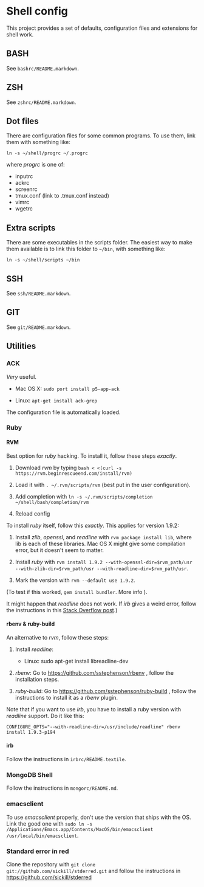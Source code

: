 # Shell config

This project provides a set of defaults, configuration files and
extensions for shell work.

## BASH

See `bashrc/README.markdown`.

## ZSH

See `zshrc/README.markdown`.

## Dot files

There are configuration files for some common programs. To use them,
link them with something like:

`ln -s ~/shell/progrc ~/.progrc`

where _progrc_ is one of:

 * inputrc
 * ackrc
 * screenrc
 * tmux.conf (link to .tmux.conf instead)
 * vimrc
 * wgetrc

## Extra scripts

There are some executables in the scripts folder. The easiest way to
make them available is to link this folder to `~/bin`, with something
like:

`ln -s ~/shell/scripts ~/bin`

## SSH

See `ssh/README.markdown`.
    
## GIT

See `git/README.markdown`.

## Utilities

### ACK

_Very_ useful.

* Mac OS X: `sudo port install p5-app-ack`

* Linux: `apt-get install ack-grep`

The configuration file is automatically loaded.

### Ruby

#### RVM

Best option for _ruby_ hacking. To install it, follow these steps
_exactly_.

1. Download _rvm_ by typing `bash < <(curl -s https://rvm.beginrescueend.com/install/rvm)`

2. Load it with `. ~/.rvm/scripts/rvm` (best put in the user
configuration).

3. Add completion with `ln -s ~/.rvm/scripts/completion ~/shell/bash/completion/rvm`

4. Reload config

To install _ruby_ itself, follow this _exactly_. This applies for
version 1.9.2:

1. Install _zlib_, _openssl_, and _readline_ with `rvm package install
lib`, where lib is each of these libraries. Mac OS X might give some
compilation error, but it doesn't seem to matter.

2. Install _ruby_ with `rvm install 1.9.2 --with-openssl-dir=$rvm_path/usr --with-zlib-dir=$rvm_path/usr --with-readline-dir=$rvm_path/usr`.

3. Mark the version with `rvm --default use 1.9.2`.

(To test if this worked, `gem install bundler`. More info
[](https://rvm.beginrescueend.com/packages/zlib/)).

It might happen that _readline_ does not work. If _irb_ gives a weird
error, follow the instructions in this
[Stack Overflow post](http://stackoverflow.com/questions/4498919/problems-with-the-rails-console-rvm-and-readline).)

#### rbenv & ruby-build

An alternative to _rvm_, follow these steps:

1. Install _readline_:

    * Linux: sudo apt-get install libreadline-dev

2. _rbenv_: Go to https://github.com/sstephenson/rbenv , follow the
installation steps.

3. _ruby-build_: Go to https://github.com/sstephenson/ruby-build ,
follow the instructions to install it as a _rbenv_ plugin.

Note that if you want to use _irb_, you have to install a ruby version
with _readline_ support. Do it like this:

`CONFIGURE_OPTS="--with-readline-dir=/usr/include/readline" rbenv install 1.9.3-p194`

#### irb

Follow the instructions in `irbrc/README.textile`.

### MongoDB Shell

Follow the instructions in `mongorc/README.md`.

### emacsclient

To use _emacsclient_ properly, don't use the version that ships with
the OS. Link the good one with `sudo ln -s
/Applications/Emacs.app/Contents/MacOS/bin/emacsclient
/usr/local/bin/emacsclient`.

### Standard error in red

Clone the repository with `git clone
git://github.com/sickill/stderred.git` and follow the instructions in
https://github.com/sickill/stderred

